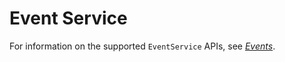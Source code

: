 # Event Service

For information on the supported `EventService` APIs, see *[Events](https://github.com/ODIM-Project/ODIM/blob/main/docs/README.md#events)*.